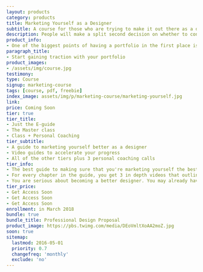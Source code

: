 ```yaml
---
layout: products
category: products
title: Marketing Yourself as a Designer
subtitle: A course for those who are trying to make it out there as a designer
description: People will make a split second decision on whether to continue looking further into your work. You want to make sure you are marketing your skills as effectively as possible to tip that decision in your favor.
product_info:
- One of the biggest points of having a portfolio in the first place is to get leads on new work opportunities.<br />  <br />Whether you are a freelance designer, an design agency or startup, or looking to find a more gainful employment with a company, your biggest asset is being discoverable, and converting visitors to new leads. <br />  <br /> We'll work on this together and give you actionable steps to make sure your portfolio is working for you.
paragraph_title:
- Start gaining traction with your portfolio
product_images:
- /assets/img/course.jpg
testimony:
type: Course
signup: marketing-course
tags: [course, pdf, freebie]
index_image: assets/img/p/marketing-course/marketing-yourself.jpg
link:
price: Coming Soon
tier: true
tier_title:
- Just the E-guide
- The Master class
- Class + Personal Coaching
tier_subtitle:
- A guide to marketing yourself better as a designer
- Video guides to accelerate your progress
- All of the other tiers plus 3 personal coaching calls
tier_info:
- The best guide to making sure that you're marketing yourself the best you can as a designer. We cover topics well beyond just being a better creative. We go over how to audit your portfolio, your social media game, and even some tips on analyzing the traffic to all of your different channels. <br />  <br /> This guide will have action steps that will help you get further towards being a master at marketing your skills and your portfolio.
- For every chapter in the guide, you get 3 in depth videos that outline the steps, further explaining on topics, and introducing more ideas with each part. <br />  <br /> Each video has actionable components as well as examples to use throughout the course.<br />  <br /> You'll also have access to the Compass of Design Community and the replays of the Marketing as a Designer Webinar
- You are serious about becoming a better designer. You may already have goals and plans, or you need some help finding direction. You are going to get personalized coaching in order to grow your skills as a designer. You'll receive everything in the other tiers with direct access to me and three separate hour long coaching calls. <br />  <br /> These calls can be scheduled on your own time and we'll cover the material in the course as well as personal coaching to plan your path.
tier_price:
- Get Access Soon
- Get Access Soon
- Get Access Soon
enrollment: in March 2018
bundle: true
bundle_title: Professional Design Proposal
product_image: https://pbs.twimg.com/media/DEoVmltXoAA2moZ.jpg
soon: true
sitemap:
  lastmod: 2016-05-01
  priority: 0.7
  changefreq: 'monthly'
  exclude: 'no'
---
```

